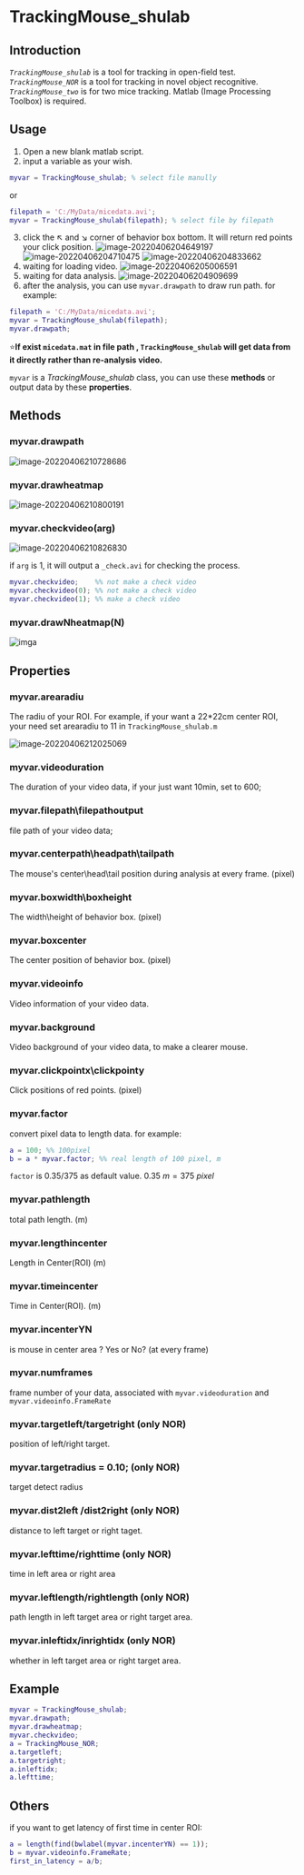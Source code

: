 # TrackingMouse_shulab 

## Introduction
*`TrackingMouse_shulab`* is a tool for tracking in open-field test. 
*`TrackingMouse_NOR`* is a tool for tracking in novel object recognitive.
*`TrackingMouse_two`* is for two mice tracking.
Matlab (Image Processing Toolbox) is required.

## Usage 
1. Open a new blank matlab script.
2. input a variable as your wish.
```matlab
myvar = TrackingMouse_shulab; % select file manully
```
or
```matlab
filepath = 'C:/MyData/micedata.avi';
myvar = TrackingMouse_shulab(filepath); % select file by filepath
```
3. click the :arrow_upper_left: and  :arrow_lower_right:  corner of  behavior box bottom. 
It will return red points your click position.
![image-20220406204649197](https://github.com/Wospx-Qz/TrackingMouse/blob/main\img\1.png)
![image-20220406204710475](https://github.com/Wospx-Qz/TrackingMouse/blob/main/img\2.png)
![image-20220406204833662](https://github.com/Wospx-Qz/TrackingMouse/blob/main/img\3.png)
4. waiting for loading video.
![image-20220406205006591](https://github.com/Wospx-Qz/TrackingMouse/blob/main/img\4.png)
5. waiting for data analysis.
![image-20220406204909699](https://github.com/Wospx-Qz/TrackingMouse/blob/main/img\5.png)
6. after the analysis, you can use `myvar.drawpath` to draw  run path.
   for example:
```matlab
filepath = 'C:/MyData/micedata.avi';
myvar = TrackingMouse_shulab(filepath);
myvar.drawpath;
```
:star:**If exist `micedata.mat` in file path , `TrackingMouse_shulab` will get data from it directly rather than re-analysis video.**

`myvar` is a *TrackingMouse_shulab* class, you can use these **methods** or output data by these **properties**.

## Methods
### myvar.drawpath
![image-20220406210728686](https://github.com/Wospx-Qz/TrackingMouse/blob/main/img\6.png)
### myvar.drawheatmap
![image-20220406210800191](https://github.com/Wospx-Qz/TrackingMouse/blob/main/img\7.png)
### myvar.checkvideo(arg)
![image-20220406210826830](https://github.com/Wospx-Qz/TrackingMouse/blob/main/img\8.png)

if `arg` is 1, it will output a `_check.avi`  for checking the process.
```matlab
myvar.checkvideo;    %% not make a check video
myvar.checkvideo(0); %% not make a check video
myvar.checkvideo(1); %% make a check video
```
### myvar.drawNheatmap(N)
![imga](https://github.com/Wospx-Qz/TrackingMouse/blob/main/img/image_2022-04-14-01-16-31.png)

## Properties

### myvar.arearadiu
The radiu of your ROI. For example, if your want a 22*22cm center ROI, your need set arearadiu to 11 in `TrackingMouse_shulab.m`

![image-20220406212025069](.\img\9.png)
### myvar.videoduration
The duration of your video data,  if your just want 10min, set to 600;

### myvar.filepath\filepathoutput
file path of your video data;

### myvar.centerpath\headpath\tailpath
The mouse's center\head\tail position during analysis at every frame. (pixel)

### myvar.boxwidth\boxheight
The width\height of behavior box. (pixel)

### myvar.boxcenter
The center position of behavior box. (pixel)

### myvar.videoinfo
Video information of your video data.

### myvar.background
Video background of your video data, to make a clearer mouse.

### myvar.clickpointx\clickpointy
Click positions of red points. (pixel)

### myvar.factor
convert pixel data to length data.
for example:
```matlab
a = 100; %% 100pixel 
b = a * myvar.factor; %% real length of 100 pixel, m
```
`factor` is 0.35/375 as default value.  $0.35\ m = 375\ pixel$

### myvar.pathlength
total path length. (m)

### myvar.lengthincenter
Length in Center(ROI) (m)

### myvar.timeincenter
Time in Center(ROI). (m)

### myvar.incenterYN
is mouse in center area ? Yes or No? (at every frame)

### myvar.numframes
frame number of your data, associated with `myvar.videoduration` and `myvar.videoinfo.FrameRate`
### myvar.targetleft/targetright (only NOR)
position of left/right target.
### myvar.targetradius = 0.10; (only NOR)
target detect radius 
### myvar.dist2left /dist2right (only NOR)
distance to left target or right taget.
### myvar.lefttime/righttime (only NOR)
time in left area or right area
### myvar.leftlength/rightlength (only NOR)
path length in left target area or right target area.
### myvar.inleftidx/inrightidx (only NOR)
whether in left target area or right target area.
## Example

```matlab
myvar = TrackingMouse_shulab;
myvar.drawpath;
myvar.drawheatmap;
myvar.checkvideo;
a = TrackingMouse_NOR;
a.targetleft;
a.targetright;
a.inleftidx;
a.lefttime;
```

## Others
if you want to get latency of  first time in center ROI:

```matlab
a = length(find(bwlabel(myvar.incenterYN) == 1));
b = myvar.videoinfo.FrameRate;
first_in_latency = a/b; 
```




